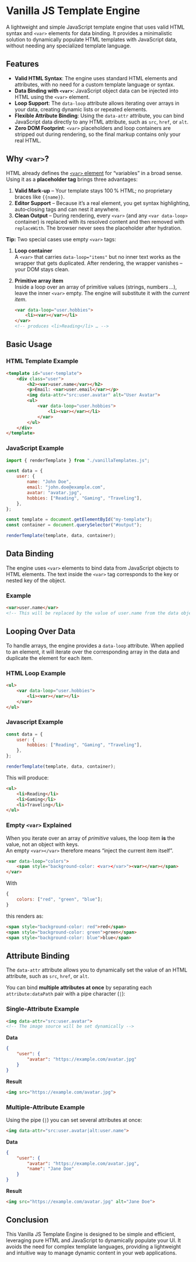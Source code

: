 # Vanilla JS Template Engine

A lightweight and simple JavaScript template engine that uses valid HTML syntax
and `<var>` elements for data binding. It provides a minimalistic solution to
dynamically populate HTML templates with JavaScript data, without needing any
specialized template language.

## Features

- **Valid HTML Syntax**: The engine uses standard HTML elements and attributes,
  with no need for a custom template language or syntax.
- **Data Binding with `<var>`**: JavaScript object data can be injected into
  HTML using the `<var>` element.
- **Loop Support**: The `data-loop` attribute allows iterating over arrays in
  your data, creating dynamic lists or repeated elements.
- **Flexible Attribute Binding**: Using the `data-attr` attribute, you can bind
  JavaScript data directly to any HTML attribute, such as `src`, `href`, or
  `alt`.
- **Zero DOM Footprint**: `<var>` placeholders and loop containers are stripped
  out during rendering, so the final markup contains only your real HTML.

## Why `<var>`?

HTML already defines the
[`<var>` element](https://developer.mozilla.org/en-US/docs/Web/HTML/Element/var)
for “variables” in a broad sense.\
Using it as a **placeholder tag** brings three advantages:

1. **Valid Mark‑up** – Your template stays 100 % HTML; no proprietary braces
   like `{{name}}`.
2. **Editor Support** – Because it’s a real element, you get syntax
   highlighting, auto‑closing tags and can nest it anywhere.
3. **Clean Output** – During rendering, every `<var>` (and any `<var data-loop>`
   container) is replaced with its resolved content and then removed with
   `replaceWith`. The browser never sees the placeholder after hydration.

**Tip:** Two special cases use empty `<var>` tags:

1. **Loop container**\
   A `<var>` that carries `data-loop="items"` but no inner text works as the
   wrapper that gets duplicated. After rendering, the wrapper vanishes – your
   DOM stays clean.

2. **Primitive array item**\
   Inside a loop over an array of primitive values (strings, numbers …), leave
   the inner `<var>` empty. The engine will substitute it with the _current
   item_.

   ```html
   <var data-loop="user.hobbies">
       <li><var></var></li>
   </var>
   <!-- produces <li>Reading</li> … -->
   ```

## Basic Usage

### HTML Template Example

```html
<template id="user-template">
    <div class="user">
        <h2><var>user.name</var></h2>
        <p>Email: <var>user.email</var></p>
        <img data-attr="src:user.avatar" alt="User Avatar">
        <ul>
            <var data-loop="user.hobbies">
                <li><var></var></li>
            </var>
        </ul>
    </div>
</template>
```

### JavaScript Example

```javascript
import { renderTemplate } from "./vanillaTemplates.js";

const data = {
    user: {
        name: "John Doe",
        email: "john.doe@example.com",
        avatar: "avatar.jpg",
        hobbies: ["Reading", "Gaming", "Traveling"],
    },
};

const template = document.getElementById("my-template");
const container = document.querySelector("#output");

renderTemplate(template, data, container);
```

## Data Binding

The engine uses `<var>` elements to bind data from JavaScript objects to HTML
elements. The text inside the `<var>` tag corresponds to the key or nested key
of the object.

### Example

```html
<var>user.name</var>
<!-- This will be replaced by the value of user.name from the data object -->
```

## Looping Over Data

To handle arrays, the engine provides a `data-loop` attribute. When applied to
an element, it will iterate over the corresponding array in the data and
duplicate the element for each item.

### HTML Loop Example

```html
<ul>
    <var data-loop="user.hobbies">
        <li><var></var></li>
    </var>
</ul>
```

<!-- Repeats for each hobby in the user.hobbies array -->

### Javascript Example

```javascript
const data = {
    user: {
        hobbies: ["Reading", "Gaming", "Traveling"],
    },
};

renderTemplate(template, data, container);
```

This will produce:

```html
<ul>
    <li>Reading</li>
    <li>Gaming</li>
    <li>Traveling</li>
</ul>
```

### Empty `<var>` Explained

When you iterate over an array of _primitive_ values, the loop item **is** the
value, not an object with keys.\
An empty `<var></var>` therefore means “inject the current item itself”.

```html
<var data-loop="colors">
    <span style="background-color: <var></var>"><var></var></span>
</var>
```

With

```js
{
    colors: ["red", "green", "blue"];
}
```

this renders as:

```html
<span style="background-color: red">red</span>
<span style="background-color: green">green</span>
<span style="background-color: blue">blue</span>
```

## Attribute Binding

The `data-attr` attribute allows you to dynamically set the value of an HTML
attribute, such as `src`, `href`, or `alt`.

You can bind **multiple attributes at once** by separating each
`attribute:dataPath` pair with a pipe character (`|`):

### Single‑Attribute Example

```html
<img data-attr="src:user.avatar">
<!-- The image source will be set dynamically -->
```

**Data**

```json
{
    "user": {
        "avatar": "https://example.com/avatar.jpg"
    }
}
```

**Result**

```html
<img src="https://example.com/avatar.jpg">
```

### Multiple‑Attribute Example

Using the pipe (`|`) you can set several attributes at once:

```html
<img data-attr="src:user.avatar|alt:user.name">
```

**Data**

```json
{
    "user": {
        "avatar": "https://example.com/avatar.jpg",
        "name": "Jane Doe"
    }
}
```

**Result**

```html
<img src="https://example.com/avatar.jpg" alt="Jane Doe">
```

## Conclusion

This Vanilla JS Template Engine is designed to be simple and efficient,
leveraging pure HTML and JavaScript to dynamically populate your UI. It avoids
the need for complex template languages, providing a lightweight and intuitive
way to manage dynamic content in your web applications.
